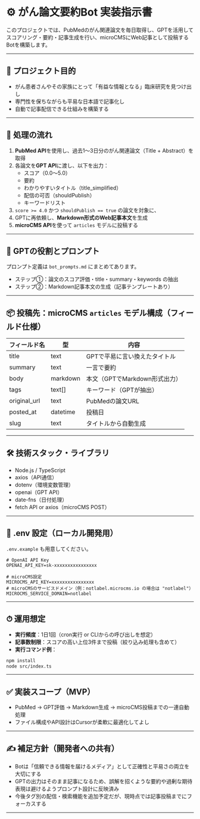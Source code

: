 # ⚙️ がん論文要約Bot 実装指示書

このプロジェクトでは、PubMedのがん関連論文を毎日取得し、GPTを活用してスコアリング・要約・記事生成を行い、microCMSにWeb記事として投稿するBotを構築します。

---

## 🎯 プロジェクト目的

- がん患者さんやその家族にとって「有益な情報となる」臨床研究を見つけ出し
- 専門性を保ちながらも平易な日本語で記事化し
- 自動で記事配信できる仕組みを構築する

---

## 🔁 処理の流れ

1. **PubMed API**を使用し、過去1〜3日分のがん関連論文（Title + Abstract）を取得
2. 各論文を**GPT API**に渡し、以下を出力：
   - スコア（0.0〜5.0）
   - 要約
   - わかりやすいタイトル（title_simplified）
   - 配信の可否（shouldPublish）
   - キーワードリスト
3. `score >= 4.0` かつ `shouldPublish == true` の論文を対象に、
4. GPTに再依頼し、**Markdown形式のWeb記事本文**を生成
5. **microCMS API**を使って `articles` モデルに投稿する

---

## 🧠 GPTの役割とプロンプト

プロンプト定義は `bot_prompts.md` にまとめてあります。

- ステップ①：論文のスコア評価・title・summary・keywords の抽出
- ステップ②：Markdown記事本文の生成（記事テンプレートあり）

---

## 📦 投稿先：microCMS `articles` モデル構成（フィールド仕様）

| フィールド名     | 型        | 内容                                      |
|------------------|-----------|-------------------------------------------|
| title            | text      | GPTで平易に言い換えたタイトル            |
| summary          | text      | 一言で要約                                |
| body             | markdown  | 本文（GPTでMarkdown形式出力）           |
| tags             | text[]    | キーワード（GPTが抽出）                 |
| original_url     | text      | PubMedの論文URL                          |
| posted_at        | datetime  | 投稿日                                   |
| slug             | text      | タイトルから自動生成                     |

---

## 🛠 技術スタック・ライブラリ

- Node.js / TypeScript
- axios（API通信）
- dotenv（環境変数管理）
- openai（GPT API）
- date-fns（日付処理）
- fetch API or axios（microCMS POST）

---

## 🔐 .env 設定（ローカル開発用）

`.env.example` も用意してください。

```
# OpenAI API Key
OPENAI_API_KEY=sk-xxxxxxxxxxxxxxxx

# microCMS設定  
MICROCMS_API_KEY=xxxxxxxxxxxxxxxx
# microCMSのサービスドメイン（例：notlabel.microcms.io の場合は "notlabel"）
MICROCMS_SERVICE_DOMAIN=notlabel
```

---

## ⏱ 運用想定

- **実行頻度**：1日1回（cron実行 or CLIからの呼び出しを想定）
- **記事数制限**：スコアの高い上位3件まで投稿（絞り込み処理も含めて）
- **実行コマンド例**：

```bash
npm install
node src/index.ts
```

---

## ✅ 実装スコープ（MVP）

- PubMed → GPT評価 → Markdown生成 → microCMS投稿までの一連自動処理
- ファイル構成やAPI設計はCursorが柔軟に最適化してよし

---

## ✍️ 補足方針（開発者への共有）

- Botは「信頼できる情報を届けるメディア」として正確性と平易さの両立を大切にする
- GPTの出力はそのまま記事になるため、誤解を招くような要約や過剰な期待表現は避けるようプロンプト設計に反映済み
- 今後タグ別の配信・検索機能を追加予定だが、現時点では記事投稿までにフォーカスする

---